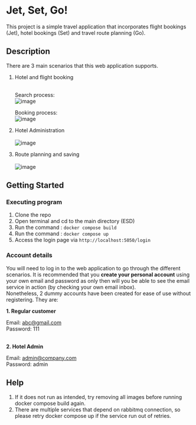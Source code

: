 # Jet, Set, Go!

This project is a simple travel application that incorporates flight bookings (Jet), hotel bookings (Set) and travel route planning (Go). 

## Description

There are 3 main scenarios that this web application supports.

1. Hotel and flight booking<br><br>

   Search process:
   <br>
   ![image](https://github.com/seldomearly69/ESD/assets/108080458/c87507a8-2553-4a26-a1bc-76f8d75b6abb)

   Booking process:
   <br>
   ![image](https://github.com/seldomearly69/ESD/assets/108080458/4bd2474b-1c4e-4e26-85f6-adc35d3554f0)



2. Hotel Administration<br><br>
   ![image](https://github.com/seldomearly69/ESD/assets/108080458/7a5ee183-c89d-4682-a9ff-075608675983)


3. Route planning and saving<br><br>
   ![image](https://github.com/seldomearly69/ESD/assets/108080458/7b12eb95-0d92-4913-8c40-369ea3faf214)
   


## Getting Started

### Executing program

1. Clone the repo
2. Open terminal and cd to the main directory (ESD)
3. Run the command : <code>docker compose build</code>
4. Run the command : <code>docker compose up</code>
5. Access the login page via <code>http://localhost:5050/login </code>

### Account details

You will need to log in to the web application to go through the different scenarios. It is recommended that you <b>create your personal account</b> using your own email and password as only then will you be able to see the email service in action (by checking your own email inbox).<br> Nonetheless, 2 dummy accounts have been created for ease of use without registering. They are:

<b>1. Regular customer</b>
   
Email: abc@gmail.com<br>
Password: 111


<br><b>2. Hotel Admin</b>

Email: admin@company.com <br>
Password: admin


## Help

1. If it does not run as intended, try removing all images before running docker compose build again.
2. There are multiple services that depend on rabbitmq connection, so please retry docker compose up if the service run out of retries.

